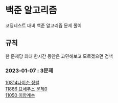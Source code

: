 # 백준 알고리즘
코딩테스트 대비 백준 알고리즘 문제 풀이

## 규칙
한 문제당 최대 한시간 동안은 고민해보고 모르겠으면 검색

### 2023-01-07 : 3문제
[10814나이순 정렬](https://www.acmicpc.net/problem/11050)<br>
[11866 요세푸스 문제0](https://www.acmicpc.net/problem/11050)<br>
[11050 이항계수](https://www.acmicpc.net/problem/11050)<br>
